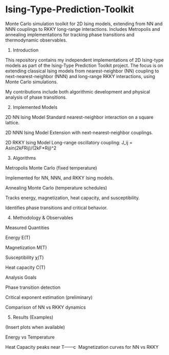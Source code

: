 # Ising-Type-Prediction-Toolkit
Monte Carlo simulation toolkit for 2D Ising models, extending from NN and NNN couplings to RKKY long-range interactions. Includes Metropolis and annealing implementations for tracking phase transitions and thermodynamic observables.


1. Introduction

This repository contains my independent implementations of 2D Ising-type models as part of the Ising-Type Prediction Toolkit project.
The focus is on extending classical Ising models from nearest-neighbor (NN) coupling to next-nearest-neighbor (NNN) and long-range RKKY interactions, using Monte Carlo simulations.

My contributions include both algorithmic development and physical analysis of phase transitions.


2. Implemented Models

2D NN Ising Model
Standard nearest-neighbor interaction on a square lattice.

2D NNN Ising Model
Extension with next-nearest-neighbor couplings.

2D RKKY Ising Model
Long-range oscillatory coupling:
J_ij = A*sin(2kF*Rij)/(2kF*Rij)^2


3. Algorithms

Metropolis Monte Carlo (fixed temperature)

Implemented for NN, NNN, and RKKY Ising models.

Annealing Monte Carlo (temperature schedules)

Tracks energy, magnetization, heat capacity, and susceptibility.

Identifies phase transitions and critical behavior.


4. Methodology & Observables

Measured Quantities

Energy E(T)

Magnetization M(T)

Susceptibility χ(T)

Heat capacity C(T)

Analysis Goals

Phase transition detection

Critical exponent estimation (preliminary)

Comparison of NN vs RKKY dynamics


5. Results (Examples)

(Insert plots when available)

Energy vs Temperature

Heat Capacity peaks near T——c
	​
Magnetization curves for NN vs RKKY
